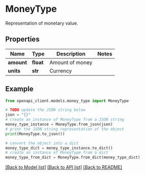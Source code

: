 # MoneyType

Representation of monetary value.

## Properties

Name | Type | Description | Notes
------------ | ------------- | ------------- | -------------
**amount** | **float** | Amount of money | 
**units** | **str** | Currency | 

## Example

```python
from openapi_client.models.money_type import MoneyType

# TODO update the JSON string below
json = "{}"
# create an instance of MoneyType from a JSON string
money_type_instance = MoneyType.from_json(json)
# print the JSON string representation of the object
print(MoneyType.to_json())

# convert the object into a dict
money_type_dict = money_type_instance.to_dict()
# create an instance of MoneyType from a dict
money_type_from_dict = MoneyType.from_dict(money_type_dict)
```
[[Back to Model list]](../README.md#documentation-for-models) [[Back to API list]](../README.md#documentation-for-api-endpoints) [[Back to README]](../README.md)


